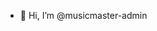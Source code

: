 - 👋 Hi, I’m @musicmaster-admin
<!---
musicmaster-admin/musicmaster-admin is a ✨ special ✨ repository because its `README.md` (this file) appears on your GitHub profile.
You can click the Preview link to take a look at your changes.
--->
